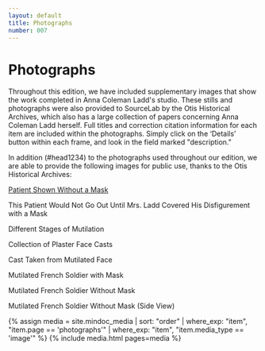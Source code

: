 ```yaml
---
layout: default
title: Photographs
number: 007
---
```


# Photographs

Throughout this edition, we have included supplementary images that show the work completed in Anna Coleman Ladd's studio.  These stills and photographs were also provided to SourceLab by the Otis Historical Archives, which also has a large collection of papers concerning Anna Coleman Ladd herself.
Full titles and correction citation information for each item are included within the photographs.  Simply click on the ‘Details’ button within each frame, and look in the field marked "description."
 
In addition (#head1234) to the photographs used throughout our edition, we are able to provide the following images for public use, thanks to the Otis Historical Archives:
 
 
[Patient Shown Without a Mask](#head1234)
 
This Patient Would Not Go Out Until Mrs. Ladd Covered His Disfigurement with a Mask
 
Different Stages of Mutilation

Collection of Plaster Face Casts

Cast Taken from Mutilated Face

Mutilated French Soldier with Mask

Mutilated French Soldier Without Mask

Mutilated French Soldier Without Mask (Side View)

{% assign media = site.mindoc_media | sort: "order" | where_exp: "item", "item.page == 'photographs'" | where_exp: "item", "item.media_type == 'image'" %} 
<a name="head1234"></a>
{% include media.html pages=media %}



